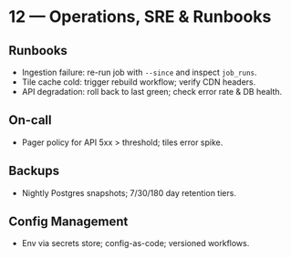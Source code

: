 # 12 — Operations, SRE & Runbooks

## Runbooks
- Ingestion failure: re-run job with `--since` and inspect `job_runs`.
- Tile cache cold: trigger rebuild workflow; verify CDN headers.
- API degradation: roll back to last green; check error rate & DB health.

## On-call
- Pager policy for API 5xx > threshold; tiles error spike.

## Backups
- Nightly Postgres snapshots; 7/30/180 day retention tiers.

## Config Management
- Env via secrets store; config-as-code; versioned workflows.
